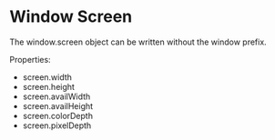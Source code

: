 # Window Screen

The window.screen object can be written without the window prefix.

Properties:

- screen.width
- screen.height
- screen.availWidth
- screen.availHeight
- screen.colorDepth
- screen.pixelDepth
